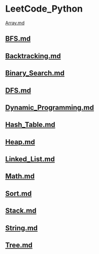 # LeetCode_Python

 [Array.md](#https://github.com/YaxeZhang/Just-Interview/blob/master/LeetCode/Array.md)
## [BFS.md](#https://github.com/YaxeZhang/Just-Interview/blob/master/LeetCode/BFS.md)
## [Backtracking.md](#https://github.com/YaxeZhang/Just-Interview/blob/master/LeetCode/Backtracking.md)
## [Binary_Search.md](#https://github.com/YaxeZhang/Just-Interview/blob/master/LeetCode/Binary_Search.md)
## [DFS.md](#https://github.com/YaxeZhang/Just-Interview/blob/master/LeetCode/DFS.md)
## [Dynamic_Programming.md](#https://github.com/YaxeZhang/Just-Interview/blob/master/LeetCode/Dynamic_Programming.md)
## [Hash_Table.md](#https://github.com/YaxeZhang/Just-Interview/blob/master/LeetCode/Hash_Table.md)   
## [Heap.md](#https://github.com/YaxeZhang/Just-Interview/blob/master/LeetCode/Heap.md)
## [Linked_List.md](#https://github.com/YaxeZhang/Just-Interview/blob/master/LeetCode/Linked_List.md)
## [Math.md](#https://github.com/YaxeZhang/Just-Interview/blob/master/LeetCode/Math.md)
## [Sort.md](#https://github.com/YaxeZhang/Just-Interview/blob/master/LeetCode/Sort.md)
## [Stack.md](#https://github.com/YaxeZhang/Just-Interview/blob/master/LeetCode/Stack.md)
## [String.md](#https://github.com/YaxeZhang/Just-Interview/blob/master/LeetCode/String.md)
## [Tree.md](#https://github.com/YaxeZhang/Just-Interview/blob/master/LeetCode/Tree.md)
